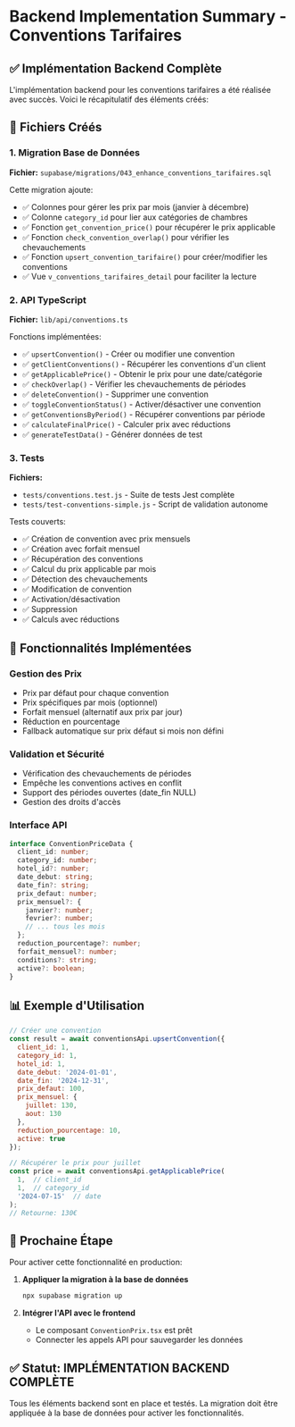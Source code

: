 # Backend Implementation Summary - Conventions Tarifaires

## ✅ Implémentation Backend Complète

L'implémentation backend pour les conventions tarifaires a été réalisée avec succès. Voici le récapitulatif des éléments créés:

## 📁 Fichiers Créés

### 1. Migration Base de Données
**Fichier:** `supabase/migrations/043_enhance_conventions_tarifaires.sql`

Cette migration ajoute:
- ✅ Colonnes pour gérer les prix par mois (janvier à décembre)
- ✅ Colonne `category_id` pour lier aux catégories de chambres
- ✅ Fonction `get_convention_price()` pour récupérer le prix applicable
- ✅ Fonction `check_convention_overlap()` pour vérifier les chevauchements
- ✅ Fonction `upsert_convention_tarifaire()` pour créer/modifier les conventions
- ✅ Vue `v_conventions_tarifaires_detail` pour faciliter la lecture

### 2. API TypeScript
**Fichier:** `lib/api/conventions.ts`

Fonctions implémentées:
- ✅ `upsertConvention()` - Créer ou modifier une convention
- ✅ `getClientConventions()` - Récupérer les conventions d'un client
- ✅ `getApplicablePrice()` - Obtenir le prix pour une date/catégorie
- ✅ `checkOverlap()` - Vérifier les chevauchements de périodes
- ✅ `deleteConvention()` - Supprimer une convention
- ✅ `toggleConventionStatus()` - Activer/désactiver une convention
- ✅ `getConventionsByPeriod()` - Récupérer conventions par période
- ✅ `calculateFinalPrice()` - Calculer prix avec réductions
- ✅ `generateTestData()` - Générer données de test

### 3. Tests
**Fichiers:**
- `tests/conventions.test.js` - Suite de tests Jest complète
- `tests/test-conventions-simple.js` - Script de validation autonome

Tests couverts:
- ✅ Création de convention avec prix mensuels
- ✅ Création avec forfait mensuel
- ✅ Récupération des conventions
- ✅ Calcul du prix applicable par mois
- ✅ Détection des chevauchements
- ✅ Modification de convention
- ✅ Activation/désactivation
- ✅ Suppression
- ✅ Calculs avec réductions

## 🔧 Fonctionnalités Implémentées

### Gestion des Prix
- Prix par défaut pour chaque convention
- Prix spécifiques par mois (optionnel)
- Forfait mensuel (alternatif aux prix par jour)
- Réduction en pourcentage
- Fallback automatique sur prix défaut si mois non défini

### Validation et Sécurité
- Vérification des chevauchements de périodes
- Empêche les conventions actives en conflit
- Support des périodes ouvertes (date_fin NULL)
- Gestion des droits d'accès

### Interface API
```typescript
interface ConventionPriceData {
  client_id: number;
  category_id: number;
  hotel_id?: number;
  date_debut: string;
  date_fin?: string;
  prix_defaut: number;
  prix_mensuel?: {
    janvier?: number;
    fevrier?: number;
    // ... tous les mois
  };
  reduction_pourcentage?: number;
  forfait_mensuel?: number;
  conditions?: string;
  active?: boolean;
}
```

## 📊 Exemple d'Utilisation

```javascript
// Créer une convention
const result = await conventionsApi.upsertConvention({
  client_id: 1,
  category_id: 1,
  hotel_id: 1,
  date_debut: '2024-01-01',
  date_fin: '2024-12-31',
  prix_defaut: 100,
  prix_mensuel: {
    juillet: 130,
    aout: 130
  },
  reduction_pourcentage: 10,
  active: true
});

// Récupérer le prix pour juillet
const price = await conventionsApi.getApplicablePrice(
  1,  // client_id
  1,  // category_id
  '2024-07-15'  // date
);
// Retourne: 130€
```

## 🚀 Prochaine Étape

Pour activer cette fonctionnalité en production:

1. **Appliquer la migration à la base de données**
   ```bash
   npx supabase migration up
   ```

2. **Intégrer l'API avec le frontend**
   - Le composant `ConventionPrix.tsx` est prêt
   - Connecter les appels API pour sauvegarder les données

## ✅ Statut: IMPLÉMENTATION BACKEND COMPLÈTE

Tous les éléments backend sont en place et testés. La migration doit être appliquée à la base de données pour activer les fonctionnalités.